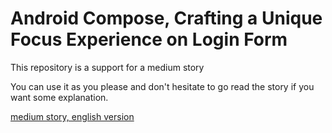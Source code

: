 # Android Compose, Crafting a Unique Focus Experience on Login Form

This repository is a support for a medium story

You can use it as you please and don't hesitate to go read the story if you want some explanation.

[medium story, english version](https://medium.com/@tezov.app/android-compose-crafting-a-unique-focus-experience-on-login-form-0f68827d4eef)


